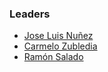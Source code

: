 ### Leaders

* [Jose Luis Nuñez](mailto:jnunez@owasp.org)
* [Carmelo Zubledia](mailto:carmelo.zubeldia@owasp.org)
* [Ramón Salado](mailto:ramon.salado@owasp.org)

